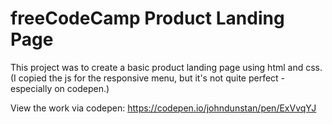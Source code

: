 # freeCodeCamp Product Landing Page

This project was to create a basic product landing page using html and css. (I copied the js for the responsive menu, but it's not quite perfect - especially on codepen.)

View the work via codepen: https://codepen.io/johndunstan/pen/ExVvqYJ
